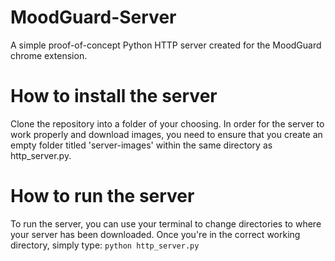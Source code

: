 # MoodGuard-Server
 A simple proof-of-concept Python HTTP server created for the MoodGuard chrome extension.

# How to install the server
Clone the repository into a folder of your choosing. In order for the server to work properly and download images, you need to ensure that you create an empty folder titled 'server-images' within the same directory as http_server.py.

# How to run the server
To run the server, you can use your terminal to change directories to where your server has been downloaded. Once you're in the correct working directory, simply type:
```python http_server.py```
